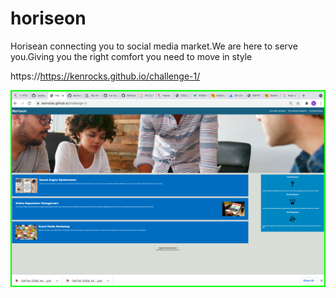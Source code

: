# horiseon
Horisean connecting you to social media market.We are here to serve you.Giving you the right comfort you need to move in style

https://https://kenrocks.github.io/challenge-1/

![Alt.text](./assets/images/screenshot.png?raw=true "screen shot")